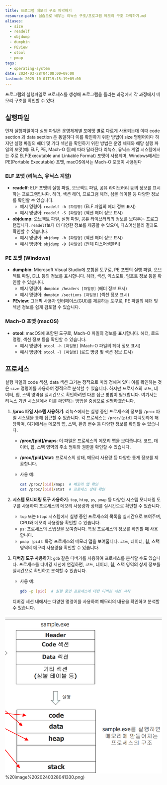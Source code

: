 ```yaml
---
title: 프로그램 메모리 구조 파악하기
resource-path: 실습으로 배우는 리눅스 구조/프로그램 메모리 구조 파악하기.md
aliases:
  - size
  - readelf
  - objdump
  - dumpbin
  - PEview
  - otool
  - pmap
tags:
  - operating-system
date: 2024-03-28T04:08:00+09:00
lastmod: 2025-10-01T19:15:19+09:00
---
```

프로그램의 실행파일로 프로세스를 생성해 프로그램을 돌리는 과정에서 각 과정에서 메모리 구조를 확인할 수 있다

## 실행파일
먼저 실행파일이다 실행 파일은 운영체제별 포메멧 별로 다르게 사용되는데 이때 code section 과 data section 은 동일하다 이를 확인하기 위한 방법이 size 명령어이다
하지만  실행 파일의 헤더 및 기타 섹션을 확인하기 위한 방법은 운영 체제와 해당 실행 파일의 포맷(예: ELF, PE, Mach-O 등)에 따라 달라진다 리눅스, 유닉스 계열 시스템에서는 주로 ELF(Executable and Linkable Format) 포맷이 사용되며, Windows에서는 PE(Portable Executable) 포맷, macOS에서는 Mach-O 포맷이 사용된다
### ELF 포맷 (리눅스, 유닉스 계열)
- **readelf**: ELF 포맷의 실행 파일, 오브젝트 파일, 공유 라이브러리 등의 정보를 표시하는 프로그램입니다. 헤더, 섹션 헤더, 프로그램 헤더, 심볼 테이블 등 다양한 정보를 확인할 수 있습니다.
    - 예시 명령어: `readelf -h [파일명]` (ELF 파일의 헤더 정보 표시)
    - 예시 명령어: `readelf -S [파일명]` (섹션 헤더 정보 표시)
- **objdump**: 오브젝트 파일, 실행 파일, 공유 라이브러리의 정보를 보여주는 프로그램입니다. `readelf`보다 더 다양한 정보를 제공할 수 있으며, 디스어셈블리 결과도 확인할 수 있습니다.
    - 예시 명령어: `objdump -h [파일명]` (섹션 헤더 정보 표시)
    - 예시 명령어: `objdump -D [파일명]` (전체 디스어셈블리)
### PE 포맷 (Windows)
- **dumpbin**: Microsoft Visual Studio에 포함된 도구로, PE 포맷의 실행 파일, 오브젝트 파일, DLL 등의 정보를 표시합니다. 헤더, 섹션, 익스포트, 임포트 정보 등을 확인할 수 있습니다.
    - 예시 명령어: `dumpbin /headers [파일명]` (헤더 정보 표시)
    - 예시 명령어: `dumpbin /sections [파일명]` (섹션 정보 표시)
- **PEview**: 그래픽 사용자 인터페이스(GUI)를 제공하는 도구로, PE 파일의 헤더 및 섹션 정보를 쉽게 검토할 수 있습니다.
### Mach-O 포맷 (macOS)
- **otool**: macOS에 포함된 도구로, Mach-O 파일의 정보를 표시합니다. 헤더, 로드 명령, 섹션 정보 등을 확인할 수 있습니다.
    - 예시 명령어: `otool -h [파일명]` (Mach-O 파일의 헤더 정보 표시)
    - 예시 명령어: `otool -l [파일명]` (로드 명령 및 섹션 정보 표시)


## 프로세스
실행 파일의 code 섹션, data 섹션 크기는 정적으로 미리 정해져 있다 이를 확인하는 것은 `size` 명령어를 사용하여 정적으로 분석할 수 있습니다. 하지만 프로세스의 코드, 데이터, 힙, 스택 영역을 실시간으로 확인하려면 다른 접근 방법이 필요합니다. 여기서는 리눅스 기반 시스템에서 이를 확인하는 방법을 중심으로 설명하겠습니다.

1. **/proc 파일 시스템 사용하기**: 리눅스에서는 실행 중인 프로세스의 정보를 `/proc` 파일 시스템을 통해 접근할 수 있습니다. 각 프로세스는 `/proc/[pid]` 디렉토리에 해당하며, 여기에서는 메모리 맵, 스택, 환경 변수 등 다양한 정보를 확인할 수 있습니다.
    
    - **/proc/[pid]/maps**: 이 파일은 프로세스의 메모리 맵을 보여줍니다. 코드, 데이터, 힙, 스택 영역의 주소 범위와 권한을 확인할 수 있습니다.
    - **/proc/[pid]/stat**: 프로세스의 상태, 메모리 사용량 등 다양한 통계 정보를 제공합니다.
    - 사용 예:

        ```bash
        cat /proc/[pid]/maps  # 메모리 맵 확인
        cat /proc/[pid]/stat  # 프로세스 상태 확인
        ```

2. **시스템 모니터링 도구 사용하기**: `top`, `htop`, `ps`, `pmap` 등 다양한 시스템 모니터링 도구를 사용하여 프로세스의 메모리 사용량과 상태를 실시간으로 확인할 수 있습니다.
    
    - `top` 또는 `htop`: 시스템에서 실행 중인 프로세스의 목록을 실시간으로 보여주며, CPU와 메모리 사용량을 확인할 수 있습니다.
    - `ps`: 프로세스의 스냅샷을 보여줍니다. 특정 프로세스의 정보를 확인할 때 사용합니다.
    - `pmap [pid]`: 특정 프로세스의 메모리 맵을 보여줍니다. 코드, 데이터, 힙, 스택 영역의 메모리 사용량을 확인할 수 있습니다.
3. **디버깅 도구 사용하기**: `gdb` 같은 디버거를 사용하여 프로세스를 분석할 수도 있습니다. 프로세스를 디버깅 세션에 연결하면, 코드, 데이터, 힙, 스택 영역의 상세 정보를 실시간으로 확인하고 분석할 수 있습니다.
    - 사용 예:

        ```bash
        gdb -p [pid]  # 실행 중인 프로세스에 대한 디버깅 세션 시작
        ```

    디버깅 세션 내에서는 다양한 명령어를 사용하여 메모리의 내용을 확인하고 분석할 수 있습니다.






![](../08.media/20240328041330.png)%20image%2020240328041330.png)



